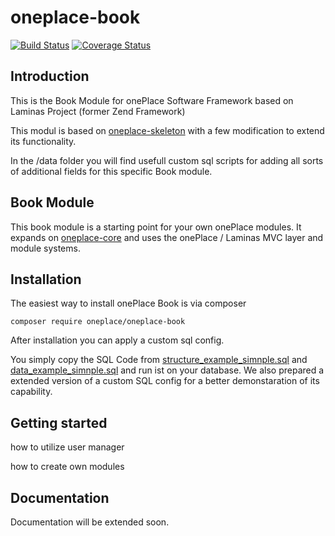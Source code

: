 # oneplace-book

[![Build Status](https://travis-ci.com/OnePlc/PLC_X_Book.svg?branch=master)](https://travis-ci.com/OnePlc/PLC_X_Book)
[![Coverage Status](https://coveralls.io/repos/github/OnePlc/PLC_X_Book/badge.svg?branch=master)](https://coveralls.io/github/OnePlc/PLC_X_Book?branch=master)

## Introduction

This is the Book Module for onePlace Software Framework based on Laminas Project (former Zend Framework)

This modul is based on [oneplace-skeleton](https://github.com/OnePlc/PLC_X_Skeleton) with a few modification to extend its functionality.

In the /data folder you will find usefull custom sql scripts for adding all sorts of additional fields for this specific Book module.

## Book Module

This book module is a starting point for your own onePlace modules.
It expands on [oneplace-core](https://github.com/OnePlc/PLC_X_Core) and uses the onePlace / Laminas MVC layer and module systems.

## Installation

The easiest way to install onePlace Book is via composer
```shell script
composer require oneplace/oneplace-book
```
After installation you can apply a custom sql config.
 
You simply copy the SQL Code from [structure_example_simnple.sql](https://github.com/OnePlc/PLC_X_Book/tree/master/data/structure_example_simnple.sql]) and [data_example_simnple.sql](https://github.com/OnePlc/PLC_X_Book/tree/master/data/data_example_simnple.sql]) and run ist on your database.
We also prepared a extended version of a custom SQL config for a better demonstaration of its capability.

## Getting started

how to utilize user manager

how to create own modules

## Documentation

Documentation will be extended soon.